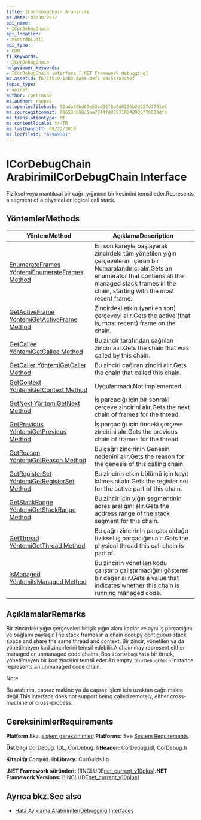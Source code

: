 ```yaml
---
title: ICorDebugChain Arabirimi
ms.date: 03/30/2017
api_name:
- ICorDebugChain
api_location:
- mscordbi.dll
api_type:
- COM
f1_keywords:
- ICorDebugChain
helpviewer_keywords:
- ICorDebugChain interface [.NET Framework debugging]
ms.assetid: f671f519-1cb3-4ae5-b9f1-abc5e783459f
topic_type:
- apiref
author: rpetrusha
ms.author: ronpet
ms.openlocfilehash: 93ada40bd88e53cd06f5e8d8136b2d527d7741e6
ms.sourcegitcommit: 68653db98c5ea7744fd438710248935f70020dfb
ms.translationtype: MT
ms.contentlocale: tr-TR
ms.lasthandoff: 08/22/2019
ms.locfileid: "69969301"
---
```

# <a name="icordebugchain-interface"></a><span data-ttu-id="d6928-102">ICorDebugChain Arabirimi</span><span class="sxs-lookup"><span data-stu-id="d6928-102">ICorDebugChain Interface</span></span>

<span data-ttu-id="d6928-103">Fiziksel veya mantıksal bir çağrı yığınının bir kesimini temsil eder.</span><span class="sxs-lookup"><span data-stu-id="d6928-103">Represents a segment of a physical or logical call stack.</span></span>  
  
## <a name="methods"></a><span data-ttu-id="d6928-104">Yöntemler</span><span class="sxs-lookup"><span data-stu-id="d6928-104">Methods</span></span>  
  
|<span data-ttu-id="d6928-105">Yöntem</span><span class="sxs-lookup"><span data-stu-id="d6928-105">Method</span></span>|<span data-ttu-id="d6928-106">Açıklama</span><span class="sxs-lookup"><span data-stu-id="d6928-106">Description</span></span>|  
|------------|-----------------|  
|[<span data-ttu-id="d6928-107">EnumerateFrames Yöntemi</span><span class="sxs-lookup"><span data-stu-id="d6928-107">EnumerateFrames Method</span></span>](../../../../docs/framework/unmanaged-api/debugging/icordebugchain-enumerateframes-method.md)|<span data-ttu-id="d6928-108">En son kareyle başlayarak zincirdeki tüm yönetilen yığın çerçevelerini içeren bir Numaralandırıcı alır.</span><span class="sxs-lookup"><span data-stu-id="d6928-108">Gets an enumerator that contains all the managed stack frames in the chain, starting with the most recent frame.</span></span>|  
|[<span data-ttu-id="d6928-109">GetActiveFrame Yöntemi</span><span class="sxs-lookup"><span data-stu-id="d6928-109">GetActiveFrame Method</span></span>](../../../../docs/framework/unmanaged-api/debugging/icordebugchain-getactiveframe-method.md)|<span data-ttu-id="d6928-110">Zincirdeki etkin (yani en son) çerçeveyi alır.</span><span class="sxs-lookup"><span data-stu-id="d6928-110">Gets the active (that is, most recent) frame on the chain.</span></span>|  
|[<span data-ttu-id="d6928-111">GetCallee Yöntemi</span><span class="sxs-lookup"><span data-stu-id="d6928-111">GetCallee Method</span></span>](../../../../docs/framework/unmanaged-api/debugging/icordebugchain-getcallee-method.md)|<span data-ttu-id="d6928-112">Bu zincir tarafından çağrılan zinciri alır.</span><span class="sxs-lookup"><span data-stu-id="d6928-112">Gets the chain that was called by this chain.</span></span>|  
|[<span data-ttu-id="d6928-113">GetCaller Yöntemi</span><span class="sxs-lookup"><span data-stu-id="d6928-113">GetCaller Method</span></span>](../../../../docs/framework/unmanaged-api/debugging/icordebugchain-getcaller-method.md)|<span data-ttu-id="d6928-114">Bu zinciri çağıran zinciri alır.</span><span class="sxs-lookup"><span data-stu-id="d6928-114">Gets the chain that called this chain.</span></span>|  
|[<span data-ttu-id="d6928-115">GetContext Yöntemi</span><span class="sxs-lookup"><span data-stu-id="d6928-115">GetContext Method</span></span>](../../../../docs/framework/unmanaged-api/debugging/icordebugchain-getcontext-method.md)|<span data-ttu-id="d6928-116">Uygulanmadı.</span><span class="sxs-lookup"><span data-stu-id="d6928-116">Not implemented.</span></span>|  
|[<span data-ttu-id="d6928-117">GetNext Yöntemi</span><span class="sxs-lookup"><span data-stu-id="d6928-117">GetNext Method</span></span>](../../../../docs/framework/unmanaged-api/debugging/icordebugchain-getnext-method.md)|<span data-ttu-id="d6928-118">İş parçacığı için bir sonraki çerçeve zincirini alır.</span><span class="sxs-lookup"><span data-stu-id="d6928-118">Gets the next chain of frames for the thread.</span></span>|  
|[<span data-ttu-id="d6928-119">GetPrevious Yöntemi</span><span class="sxs-lookup"><span data-stu-id="d6928-119">GetPrevious Method</span></span>](../../../../docs/framework/unmanaged-api/debugging/icordebugchain-getprevious-method.md)|<span data-ttu-id="d6928-120">İş parçacığı için önceki çerçeve zincirini alır.</span><span class="sxs-lookup"><span data-stu-id="d6928-120">Gets the previous chain of frames for the thread.</span></span>|  
|[<span data-ttu-id="d6928-121">GetReason Yöntemi</span><span class="sxs-lookup"><span data-stu-id="d6928-121">GetReason Method</span></span>](../../../../docs/framework/unmanaged-api/debugging/icordebugchain-getreason-method.md)|<span data-ttu-id="d6928-122">Bu çağrı zincirinin Genesin nedenini alır.</span><span class="sxs-lookup"><span data-stu-id="d6928-122">Gets the reason for the genesis of this calling chain.</span></span>|  
|[<span data-ttu-id="d6928-123">GetRegisterSet Yöntemi</span><span class="sxs-lookup"><span data-stu-id="d6928-123">GetRegisterSet Method</span></span>](../../../../docs/framework/unmanaged-api/debugging/icordebugchain-getregisterset-method.md)|<span data-ttu-id="d6928-124">Bu zincirin etkin bölümü için kayıt kümesini alır.</span><span class="sxs-lookup"><span data-stu-id="d6928-124">Gets the register set for the active part of this chain.</span></span>|  
|[<span data-ttu-id="d6928-125">GetStackRange Yöntemi</span><span class="sxs-lookup"><span data-stu-id="d6928-125">GetStackRange Method</span></span>](../../../../docs/framework/unmanaged-api/debugging/icordebugchain-getstackrange-method.md)|<span data-ttu-id="d6928-126">Bu zincir için yığın segmentinin adres aralığını alır.</span><span class="sxs-lookup"><span data-stu-id="d6928-126">Gets the address range of the stack segment for this chain.</span></span>|  
|[<span data-ttu-id="d6928-127">GetThread Yöntemi</span><span class="sxs-lookup"><span data-stu-id="d6928-127">GetThread Method</span></span>](../../../../docs/framework/unmanaged-api/debugging/icordebugchain-getthread-method.md)|<span data-ttu-id="d6928-128">Bu çağrı zincirinin parçası olduğu fiziksel iş parçacığını alır.</span><span class="sxs-lookup"><span data-stu-id="d6928-128">Gets the physical thread this call chain is part of.</span></span>|  
|[<span data-ttu-id="d6928-129">IsManaged Yöntemi</span><span class="sxs-lookup"><span data-stu-id="d6928-129">IsManaged Method</span></span>](../../../../docs/framework/unmanaged-api/debugging/icordebugchain-ismanaged-method.md)|<span data-ttu-id="d6928-130">Bu zincirin yönetilen kodu çalıştırıp çalıştırmadığını gösteren bir değer alır.</span><span class="sxs-lookup"><span data-stu-id="d6928-130">Gets a value that indicates whether this chain is running managed code.</span></span>|  
  
## <a name="remarks"></a><span data-ttu-id="d6928-131">Açıklamalar</span><span class="sxs-lookup"><span data-stu-id="d6928-131">Remarks</span></span>  
 <span data-ttu-id="d6928-132">Bir zincirdeki yığın çerçeveleri bitişik yığın alanı kaplar ve aynı iş parçacığını ve bağlamı paylaşır.</span><span class="sxs-lookup"><span data-stu-id="d6928-132">The stack frames in a chain occupy contiguous stack space and share the same thread and context.</span></span> <span data-ttu-id="d6928-133">Bir zincir, yönetilen ya da yönetilmeyen kod zincirlerini temsil edebilir.</span><span class="sxs-lookup"><span data-stu-id="d6928-133">A chain may represent either managed or unmanaged code chains.</span></span> <span data-ttu-id="d6928-134">Boş `ICorDebugChain` bir örnek, yönetilmeyen bir kod zincirini temsil eder.</span><span class="sxs-lookup"><span data-stu-id="d6928-134">An empty `ICorDebugChain` instance represents an unmanaged code chain.</span></span>  
  
> [!NOTE]
> <span data-ttu-id="d6928-135">Bu arabirim, çapraz makine ya da çapraz işlem için uzaktan çağrılmakta değil.</span><span class="sxs-lookup"><span data-stu-id="d6928-135">This interface does not support being called remotely, either cross-machine or cross-process.</span></span>  
  
## <a name="requirements"></a><span data-ttu-id="d6928-136">Gereksinimler</span><span class="sxs-lookup"><span data-stu-id="d6928-136">Requirements</span></span>  
 <span data-ttu-id="d6928-137">**Platform** Bkz. [sistem gereksinimleri](../../../../docs/framework/get-started/system-requirements.md).</span><span class="sxs-lookup"><span data-stu-id="d6928-137">**Platforms:** See [System Requirements](../../../../docs/framework/get-started/system-requirements.md).</span></span>  
  
 <span data-ttu-id="d6928-138">**Üst bilgi** CorDebug. IDL, CorDebug. h</span><span class="sxs-lookup"><span data-stu-id="d6928-138">**Header:** CorDebug.idl, CorDebug.h</span></span>  
  
 <span data-ttu-id="d6928-139">**Kitaplığı** Corguid. lib</span><span class="sxs-lookup"><span data-stu-id="d6928-139">**Library:** CorGuids.lib</span></span>  
  
 <span data-ttu-id="d6928-140">**.NET Framework sürümleri:** [!INCLUDE[net_current_v10plus](../../../../includes/net-current-v10plus-md.md)]</span><span class="sxs-lookup"><span data-stu-id="d6928-140">**.NET Framework Versions:** [!INCLUDE[net_current_v10plus](../../../../includes/net-current-v10plus-md.md)]</span></span>  
  
## <a name="see-also"></a><span data-ttu-id="d6928-141">Ayrıca bkz.</span><span class="sxs-lookup"><span data-stu-id="d6928-141">See also</span></span>

- [<span data-ttu-id="d6928-142">Hata Ayıklama Arabirimleri</span><span class="sxs-lookup"><span data-stu-id="d6928-142">Debugging Interfaces</span></span>](../../../../docs/framework/unmanaged-api/debugging/debugging-interfaces.md)
